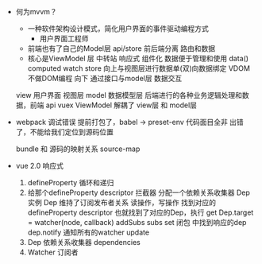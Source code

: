 - 何为mvvm？
    - 一种软件架构设计模式，简化用户界面的事件驱动编程方式
        - 用户界面工程师
    - 前端也有了自己的Model层 api/store
        前后端分离 路由和数据
    - 核心是ViewModel 层 中转站
        响应式  组件化
        数据便于管理和使用 data()  computed watch
        store
        向上与视图层进行数据单(双)向数据绑定  VDOM 不做DOM编程
        向下 通过接口与model层 数据交互

    view 用户界面  视图层
    model 数据模型层 后端进行的各种业务逻辑处理和数据，前端 api vuex
    ViewModel 解耦了 view层 和 model层

- webpack 调试错误
    提前打包了，babel -> preset-env  代码面目全非
    出错了，不能给我们定位到源码位置

    bundle 和 源码的映射关系  source-map

- vue 2.0 响应式
    1. defineProperty 循环和递归
    2. 给那个defineProperty descriptor 拦截器 分配一个依赖关系收集器 Dep 实例
        Dep 维持了订阅发布者关系
        读操作，写操作 找到对应的 defineProperty descriptor  也就找到了对应的Dep，执行
        get Dep.target = watcher(node, callback)  addSubs subs
        set 闭包 中找到响应的dep dep.notify 通知所有的watcher update
    3. Dep 依赖关系收集器 dependencies
    4. Watcher 订阅者

